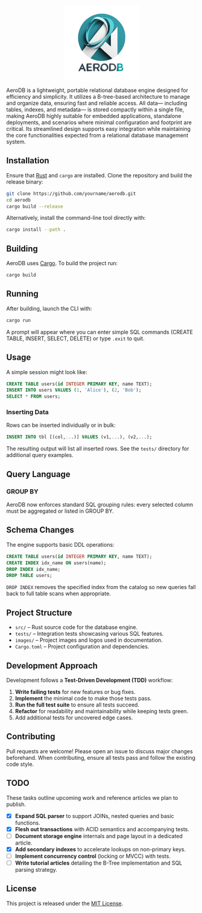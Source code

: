 <p align="center">
<img src="images/logo.png" width="200px" height="200px" alt="AeroDB">
</p>

AeroDB is a lightweight, portable relational database engine designed for efficiency and simplicity. It utilizes a B-tree-based architecture to manage and organize data, ensuring fast and reliable access. All data— including tables, indexes, and metadata— is stored compactly within a single file, making AeroDB highly suitable for embedded applications, standalone deployments, and scenarios where minimal configuration and footprint are critical. Its streamlined design supports easy integration while maintaining the core functionalities expected from a relational database management system.

## Installation

Ensure that [Rust](https://www.rust-lang.org/) and `cargo` are installed. Clone the repository and build the release binary:

```bash
git clone https://github.com/yourname/aerodb.git
cd aerodb
cargo build --release
```

Alternatively, install the command-line tool directly with:

```bash
cargo install --path .
```

## Building

AeroDB uses [Cargo](https://doc.rust-lang.org/cargo/). To build the project run:

```bash
cargo build
```

## Running

After building, launch the CLI with:

```bash
cargo run
```

A prompt will appear where you can enter simple SQL commands (CREATE TABLE, INSERT, SELECT, DELETE) or type `.exit` to quit.

## Usage

A simple session might look like:

```sql
CREATE TABLE users(id INTEGER PRIMARY KEY, name TEXT);
INSERT INTO users VALUES (1, 'Alice'), (2, 'Bob');
SELECT * FROM users;
```

### Inserting Data

Rows can be inserted individually or in bulk:

```sql
INSERT INTO tbl [(col,...)] VALUES (v1,...), (v2,...);
```

The resulting output will list all inserted rows. See the `tests/` directory for additional query examples.

## Query Language

### GROUP BY

AeroDB now enforces standard SQL grouping rules: every selected column must be aggregated or listed in GROUP BY.

## Schema Changes

The engine supports basic DDL operations:

```sql
CREATE TABLE users(id INTEGER PRIMARY KEY, name TEXT);
CREATE INDEX idx_name ON users(name);
DROP INDEX idx_name;
DROP TABLE users;
```

`DROP INDEX` removes the specified index from the catalog so new queries fall back to full table scans when appropriate.

## Project Structure

- `src/` – Rust source code for the database engine.
- `tests/` – Integration tests showcasing various SQL features.
- `images/` – Project images and logos used in documentation.
- `Cargo.toml` – Project configuration and dependencies.

## Development Approach

Development follows a **Test-Driven Development (TDD)** workflow:

1. **Write failing tests** for new features or bug fixes.
2. **Implement** the minimal code to make those tests pass.
3. **Run the full test suite** to ensure all tests succeed.
4. **Refactor** for readability and maintainability while keeping tests green.
5. Add additional tests for uncovered edge cases.

## Contributing

Pull requests are welcome! Please open an issue to discuss major changes beforehand. When contributing, ensure all tests pass and follow the existing code style.

## TODO

These tasks outline upcoming work and reference articles we plan to publish.

- [x] **Expand SQL parser** to support JOINs, nested queries and basic functions.
- [x] **Flesh out transactions** with ACID semantics and accompanying tests.
- [ ] **Document storage engine** internals and page layout in a dedicated article.
- [x] **Add secondary indexes** to accelerate lookups on non-primary keys.
- [ ] **Implement concurrency control** (locking or MVCC) with tests.
- [ ] **Write tutorial articles** detailing the B-Tree implementation and SQL parsing strategy.

## License

This project is released under the [MIT License](LICENSE).
